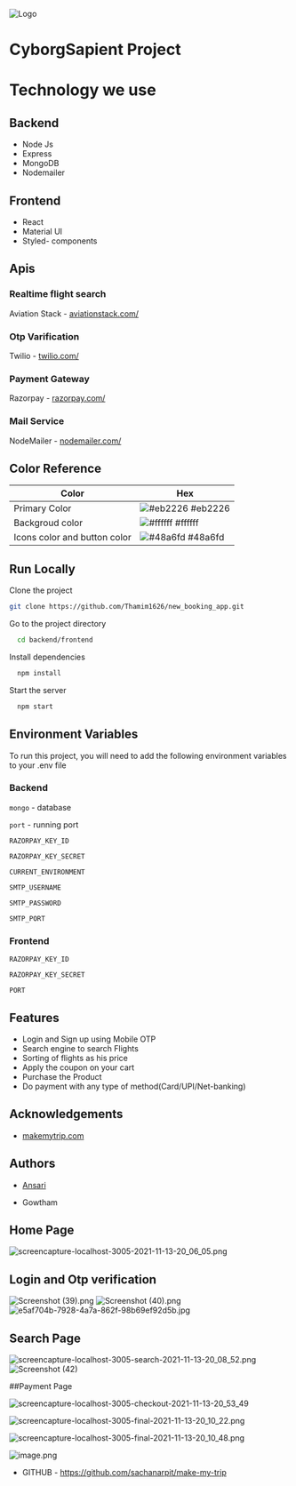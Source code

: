 ![Logo](<https://ik.imagekit.io/9pisu4akvm/Untitled%20design%20(12).png?updatedAt=1708880359571g>)

# CyborgSapient  Project

# Technology we use

## Backend

- Node Js
- Express
- MongoDB
- Nodemailer

## Frontend

- React
- Material UI
- Styled- components

## Apis

### Realtime flight search

Aviation Stack - [ aviationstack.com/](https://aviationstack.com/)

### Otp Varification

Twilio - [twilio.com/](https://www.twilio.com/)

### Payment Gateway

Razorpay - [razorpay.com/](https://razorpay.com/)

### Mail Service

NodeMailer - [nodemailer.com/](https://nodemailer.com/)

## Color Reference

| Color                        | Hex                                                              |
| ---------------------------- | ---------------------------------------------------------------- |
| Primary Color                | ![#eb2226](https://via.placeholder.com/10/eb2226?text=+) #eb2226 |
| Backgroud color              | ![#ffffff](https://via.placeholder.com/10/ffffff?text=+) #ffffff |
| Icons color and button color | ![#48a6fd](https://via.placeholder.com/10/48a6fd?text=+) #48a6fd |

## Run Locally

Clone the project

```bash
git clone https://github.com/Thamim1626/new_booking_app.git
```

Go to the project directory

```bash
  cd backend/frontend
```

Install dependencies

```bash
  npm install
```

Start the server

```bash
  npm start
```

## Environment Variables

To run this project, you will need to add the following environment variables to your .env file

### Backend

`mongo` - database

`port` - running port

`RAZORPAY_KEY_ID`

`RAZORPAY_KEY_SECRET`

`CURRENT_ENVIRONMENT`

`SMTP_USERNAME`

`SMTP_PASSWORD`

`SMTP_PORT`

### Frontend

`RAZORPAY_KEY_ID`

`RAZORPAY_KEY_SECRET`

`PORT`

## Features

- Login and Sign up using Mobile OTP
- Search engine to search Flights
- Sorting of flights as his price
- Apply the coupon on your cart
- Purchase the Product
- Do payment with any type of method(Card/UPI/Net-banking)

## Acknowledgements

- [makemytrip.com](https://www.makemytrip.com/)
<!-- - [Masai School](https://masaischool.com/) -->

## Authors

- [Ansari](https://github.com/Thamim1626)

- Gowtham

## Home Page

![screencapture-localhost-3005-2021-11-13-20_06_05.png](https://ik.imagekit.io/9pisu4akvm/screencapture-localhost-3000-2024-02-26-00_13_48.png?updatedAt=1708886687289)

## Login and Otp verification

![Screenshot (39).png](https://ik.imagekit.io/9pisu4akvm/Screenshot%202024-02-26%20001614.png?updatedAt=1708886799267) 
![Screenshot (40).png](https://ik.imagekit.io/9pisu4akvm/Screenshot%202024-02-26%20001702.png?updatedAt=1708886834840)
![e5af704b-7928-4a7a-862f-98b69ef92d5b.jpg](https://cdn.hashnode.com/res/hashnode/image/upload/v1636819849756/g819xGufS.jpeg)

## Search Page

![screencapture-localhost-3005-search-2021-11-13-20_08_52.png](https://ik.imagekit.io/9pisu4akvm/screencapture-localhost-3000-search-2024-02-26-00_23_10.png?updatedAt=1708887249991) 
![Screenshot (42)](https://ik.imagekit.io/9pisu4akvm/screencapture-localhost-3000-final-2024-02-26-00_24_38.png?updatedAt=1708887306691)

##Payment Page

![screencapture-localhost-3005-checkout-2021-11-13-20_53_49](https://ik.imagekit.io/9pisu4akvm/screencapture-localhost-3000-checkout-2024-02-26-00_24_25.png?updatedAt=1708887307118)

![screencapture-localhost-3005-final-2021-11-13-20_10_22.png](https://cdn.hashnode.com/res/hashnode/image/upload/v1636819919150/eUj6IOOoc.png)

![screencapture-localhost-3005-final-2021-11-13-20_10_48.png](https://cdn.hashnode.com/res/hashnode/image/upload/v1636819925472/eRRCvR1Dr.png)

![image.png](https://cdn.hashnode.com/res/hashnode/image/upload/v1636819997027/85PGB_l7i.png)

- GITHUB - https://github.com/sachanarpit/make-my-trip
